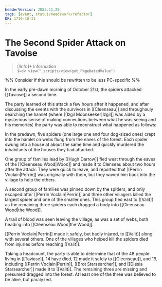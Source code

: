 ```yaml
---
headerVersion: 2023.11.25
tags: [event, status/needswork/refactor]
DR: 1719-10-21
---
```

# The Second Spider Attack on Tavoise
>[!info]+ Information  
> `$=dv.view("_scripts/view/get_PageDatedValue")`

%% Consider if this should be rewritten to be less PC-specific %%

In the early pre-dawn morning of October 21st, the spiders attacked [[Taviose]] a second time. 

The party learned of this attack a few hours after it happened, and after discussing the events with the survivors in [[Cleenseau]] and throughouly searching the hamlet (where [[Izgil Moonseeker|Izgil]] was aided by a mysterious sense of making connections between what he was seeing and his memories) the party was able to reconstruct what happened as follows:

In the predawn, five spiders (one large one and four dog-sized ones) crept into the hamlet on webs flung from the eaves of the forest. Each spider swung into a house at about the same time and quickly murdered the inhabitants of the houses they had attacked.

One group of families lead by [[Hugh Darrow]] fled west through the eaves of the [[Cleenseau Wood|Wood]] and made it to Clenseau about two hours after the attack. They were quick to leave, and reported that [[Perrin Voclain|Perrin]] was originally with them, but they waved him back into the village to help the others.

A second group of families was pinned down by the spiders, and only escaped after [[Perrin Voclain|Perrin]] and three other villagers killed the largest spider and one of the smaller ones. This group fled east to [[Valit]] as the remaining three spiders each dragged a body into [[Cleenseau Wood|the Wood]]. 

A trail of blood was seen leaving the village, as was a set of webs, both heading into [[Cleenseau Wood|the Wood]]. 

[[Perrin Voclain|Perrin]] made it safely, but badly injured, to [[Valit]] along with several others. One of the villages who helped kill the spiders died from injuries before reaching [[Valit]]. 

Taking a headcount, the party is able to determine that of the 48 people living in [[Taviose]], 14 have died, 12 made it safely to [[Cleenseau]], and 19, including [[Perrin Voclain|Perrin]], [[Brot Starsearcher]], and [[Diesla Starsearcher]] made it to [[Valit]]. The remaining three are missing and presumed dragged into the forest. At least one of the three was believed to be alive, but paralyzed.